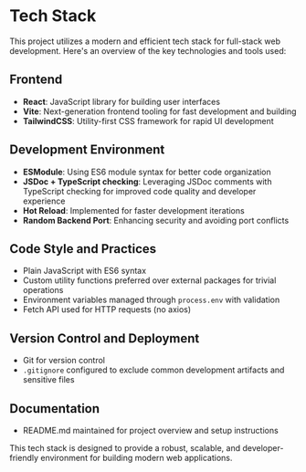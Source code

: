 # Tech Stack

This project utilizes a modern and efficient tech stack for full-stack web development. Here's an overview of the key technologies and tools used:

## Frontend
- **React**: JavaScript library for building user interfaces
- **Vite**: Next-generation frontend tooling for fast development and building
- **TailwindCSS**: Utility-first CSS framework for rapid UI development

## Development Environment
- **ESModule**: Using ES6 module syntax for better code organization
- **JSDoc + TypeScript checking**: Leveraging JSDoc comments with TypeScript checking for improved code quality and developer experience
- **Hot Reload**: Implemented for faster development iterations
- **Random Backend Port**: Enhancing security and avoiding port conflicts

## Code Style and Practices
- Plain JavaScript with ES6 syntax
- Custom utility functions preferred over external packages for trivial operations
- Environment variables managed through `process.env` with validation
- Fetch API used for HTTP requests (no axios)

## Version Control and Deployment
- Git for version control
- `.gitignore` configured to exclude common development artifacts and sensitive files

## Documentation
- README.md maintained for project overview and setup instructions

This tech stack is designed to provide a robust, scalable, and developer-friendly environment for building modern web applications.
